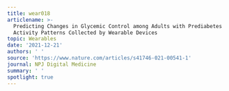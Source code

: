 ```yaml
---
title: wear018
articlename: >-
  Predicting Changes in Glycemic Control among Adults with Prediabetes from
  Activity Patterns Collected by Wearable Devices
topic: Wearables
date: '2021-12-21'
authors: ' '
source: 'https://www.nature.com/articles/s41746-021-00541-1'
journal: NPJ Digital Medicine
summary: ' '
spotlight: true
---
```


